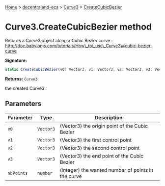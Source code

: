 [Home](./index) &gt; [decentraland-ecs](./decentraland-ecs.md) &gt; [Curve3](./decentraland-ecs.curve3.md) &gt; [CreateCubicBezier](./decentraland-ecs.curve3.createcubicbezier.md)

# Curve3.CreateCubicBezier method

Returns a Curve3 object along a Cubic Bezier curve : http://doc.babylonjs.com/tutorials/How\_to\_use\_Curve3\#cubic-bezier-curve

**Signature:**
```javascript
static CreateCubicBezier(v0: Vector3, v1: Vector3, v2: Vector3, v3: Vector3, nbPoints: number): Curve3;
```
**Returns:** `Curve3`

the created Curve3

## Parameters

|  Parameter | Type | Description |
|  --- | --- | --- |
|  `v0` | `Vector3` | (Vector3) the origin point of the Cubic Bezier |
|  `v1` | `Vector3` | (Vector3) the first control point |
|  `v2` | `Vector3` | (Vector3) the second control point |
|  `v3` | `Vector3` | (Vector3) the end point of the Cubic Bezier |
|  `nbPoints` | `number` | (integer) the wanted number of points in the curve |

